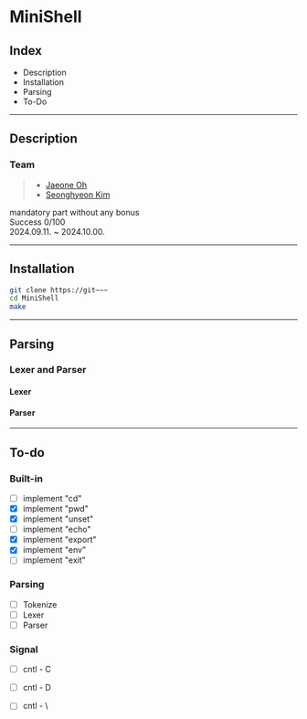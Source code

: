# MiniShell

## Index
- Description
- Installation
- Parsing
- To-Do

---

## Description
### Team

> - [Jaeone Oh](https://github.com)
> - [Seonghyeon Kim](https://github.com/student-404-error)

mandatory part without any bonus  
Success 0/100  
2024.09.11. ~ 2024.10.00.  

---

## Installation
```bash
git clone https://git~~~
cd MiniShell
make
```

---

## Parsing

### Lexer and Parser

#### Lexer

#### Parser

---

## To-do

### Built-in

- [ ] implement "cd"  
- [x] implement "pwd"  
- [x] implement "unset"  
- [ ] implement "echo"  
- [x] implement "export"  
- [x] implement "env"  
- [ ] implement "exit"  

### Parsing

- [ ] Tokenize
- [ ] Lexer
- [ ] Parser

### Signal

- [ ] cntl - C
- [ ] cntl - D
- [ ] cntl - \

